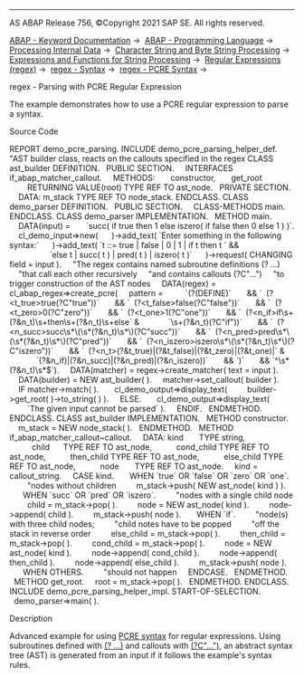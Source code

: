   

* * *

AS ABAP Release 756, ©Copyright 2021 SAP SE. All rights reserved.

[ABAP - Keyword Documentation](https://help.sap.com/doc/abapdocu_756_index_htm/7.56/en-US/abenabap.htm) →  [ABAP - Programming Language](https://help.sap.com/doc/abapdocu_756_index_htm/7.56/en-US/abenabap_reference.htm) →  [Processing Internal Data](https://help.sap.com/doc/abapdocu_756_index_htm/7.56/en-US/abenabap_data_working.htm) →  [Character String and Byte String Processing](https://help.sap.com/doc/abapdocu_756_index_htm/7.56/en-US/abenabap_data_string.htm) →  [Expressions and Functions for String Processing](https://help.sap.com/doc/abapdocu_756_index_htm/7.56/en-US/abenstring_processing_expr_func.htm) →  [Regular Expressions (regex)](https://help.sap.com/doc/abapdocu_756_index_htm/7.56/en-US/abenregular_expressions.htm) →  [regex - Syntax](https://help.sap.com/doc/abapdocu_756_index_htm/7.56/en-US/abenregex_syntax.htm) →  [regex - PCRE Syntax](https://help.sap.com/doc/abapdocu_756_index_htm/7.56/en-US/abenregex_pcre_syntax.htm) → 

regex - Parsing with PCRE Regular Expression

The example demonstrates how to use a PCRE regular expression to parse a syntax.

Source Code

REPORT demo\_pcre\_parsing.
INCLUDE demo\_pcre\_parsing\_helper\_def.
"AST builder class, reacts on the callouts specified in the regex
CLASS ast\_builder DEFINITION.
  PUBLIC SECTION.
    INTERFACES if\_abap\_matcher\_callout.
    METHODS:
      constructor,
      get\_root
        RETURNING VALUE(root) TYPE REF TO ast\_node.
  PRIVATE SECTION.
    DATA: m\_stack TYPE REF TO node\_stack.
ENDCLASS.
CLASS demo\_parser DEFINITION.
  PUBLIC SECTION.
    CLASS-METHODS main.
ENDCLASS.
CLASS demo\_parser IMPLEMENTATION.
  METHOD main.
    DATA(input) =
      \`succ( if true then 1 else iszero( if false then 0 else 1 ) )\`.
    cl\_demo\_input=>new(
     )->add\_text( \`Enter something in the following syntax:\`
     )->add\_text( \`t ::= true | false | 0 | 1 | if t then t \` &&
                  \`else t | succ( t ) | pred( t ) | iszero( t )\`
     )->request( CHANGING field = input ).
    "The regex contains named subroutine definitions (?<name> ...)
    "that call each other recursively
    "and contains callouts (?C"...")
    "to trigger construction of the AST nodes
    DATA(regex) = cl\_abap\_regex=>create\_pcre(
    pattern =
         \`(?(DEFINE)\`
      && \`  (?<t\_true>true(?C"true"))\`
      && \`  (?<t\_false>false(?C"false"))\`
      && \`  (?<t\_zero>0(?C"zero"))\`
      && \`  (?<t\_one>1(?C"one"))\`
      && \`  (?<n\_if>if\\s+(?&n\_t)\\s+then\\s+(?&n\_t)\\s+else\` &
            \`\\s+(?&n\_t)(?C"if"))\`
      && \`  (?<n\_succ>succ\\s\*\\(\\s\*(?&n\_t)\\s\*\\)(?C"succ"))\`
      && \`  (?<n\_pred>pred\\s\*\\(\\s\*(?&n\_t)\\s\*\\)(?C"pred"))\`
      && \`  (?<n\_iszero>iszero\\s\*\\(\\s\*(?&n\_t)\\s\*\\)(?C"iszero"))\`
      && \`  (?<n\_t>(?&t\_true)|(?&t\_false)|(?&t\_zero)|(?&t\_one)|\` &
            \`(?&n\_if)|(?&n\_succ)|(?&n\_pred)|(?&n\_iszero))\`
      && \`)\`
      && \`^\\s\*(?&n\_t)\\s\*$\`).
    DATA(matcher) = regex->create\_matcher( text = input ).
    DATA(builder) = NEW ast\_builder( ).
    matcher->set\_callout( builder ).
    IF matcher->match( ).
      cl\_demo\_output=>display\_text(
        builder->get\_root( )->to\_string( ) ).
    ELSE.
      cl\_demo\_output=>display\_text(
        \`The given input cannot be parsed\` ).
    ENDIF.
  ENDMETHOD.
ENDCLASS.
CLASS ast\_builder IMPLEMENTATION.
  METHOD constructor.
    m\_stack = NEW node\_stack( ).
  ENDMETHOD.
  METHOD if\_abap\_matcher\_callout~callout.
    DATA: kind       TYPE string,
          child      TYPE REF TO ast\_node,
          cond\_child TYPE REF TO ast\_node,
          then\_child TYPE REF TO ast\_node,
          else\_child TYPE REF TO ast\_node,
          node       TYPE REF TO ast\_node.
    kind = callout\_string.
    CASE kind.
      WHEN \`true\` OR \`false\` OR \`zero\` OR \`one\`.
        "nodes without children
        m\_stack->push( NEW ast\_node( kind ) ).
      WHEN \`succ\` OR \`pred\` OR \`iszero\`.
        "nodes with a single child node
        child = m\_stack->pop( ).
        node = NEW ast\_node( kind ).
        node->append( child ).
        m\_stack->push( node ).
      WHEN \`if\`.
        "node(s) with three child nodes;
        "child notes have to be popped
        "off the stack in reverse order
        else\_child = m\_stack->pop( ).
        then\_child = m\_stack->pop( ).
        cond\_child = m\_stack->pop( ).
        node = NEW ast\_node( kind ).
        node->append( cond\_child ).
        node->append( then\_child ).
        node->append( else\_child ).
        m\_stack->push( node ).
      WHEN OTHERS.
        "should not happen
    ENDCASE.
  ENDMETHOD.
  METHOD get\_root.
    root = m\_stack->pop( ).
  ENDMETHOD.
ENDCLASS.
INCLUDE demo\_pcre\_parsing\_helper\_impl.
START-OF-SELECTION.
  demo\_parser=>main( ).

Description

Advanced example for using [PCRE syntax](https://help.sap.com/doc/abapdocu_756_index_htm/7.56/en-US/abenregex_pcre_syntax.htm) for regular expressions. Using subroutines defined with [(?<name> ...)](https://help.sap.com/doc/abapdocu_756_index_htm/7.56/en-US/abenregex_pcre_syntax_specials.htm) and callouts with [(?C"...")](https://help.sap.com/doc/abapdocu_756_index_htm/7.56/en-US/abenregex_pcre_syntax_specials.htm), an abstract syntax tree (AST) is generated from an input if it follows the example's syntax rules.